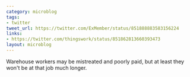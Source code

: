 ```yaml
---
category: microblog
tags:
- twitter
tweet_url: https://twitter.com/ExMember/status/851888883583156224
links:
- https://twitter.com/thingswork/status/851862813660393473
layout: microblog
---
```

Warehouse workers may be mistreated and poorly paid, but at least they won't be at that job much longer.
